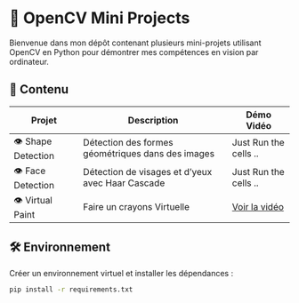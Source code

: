 # 🧠 OpenCV Mini Projects

Bienvenue dans mon dépôt contenant plusieurs mini-projets utilisant OpenCV en Python pour démontrer mes compétences en vision par ordinateur.

## 📁 Contenu

| Projet             | Description                                       | Démo Vidéo                                                                                          |
| ------------------ | ------------------------------------------------- | --------------------------------------------------------------------------------------------------- |
| 👁️ Shape Detection | Détection des formes géométriques dans des images | Just Run the cells ..                                                                               |
| 👁️ Face Detection  | Détection de visages et d’yeux avec Haar Cascade  | Just Run the cells ..                                                                               |
| 👁️ Virtual Paint   | Faire un crayons Virtuelle                        | [Voir la vidéo](https://drive.google.com/file/d/1u5ImZEJqibLZkUEOpSVHSsjVmchFzoS0/view?usp=sharing) |

## 🛠️ Environnement

Créer un environnement virtuel et installer les dépendances :

```bash
pip install -r requirements.txt
```
